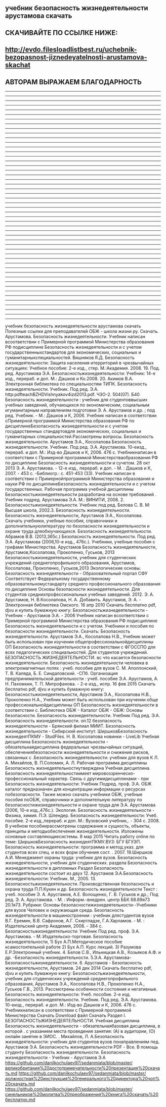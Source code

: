учебник безопасность жизнедеятельности арустамова скачать
--------------------------------------------------
СКАЧИВАЙТЕ ПО ССЫЛКЕ НИЖЕ:
--------------------------------------------------
http://evdo.filesloadlistbest.ru/uchebnik-bezopasnost-jiznedeyatelnosti-arustamova-skachat
--------------------------------------------------
АВТОРАМ ВЫРАЖАЕМ БЛАГОДАРНОСТЬ
--------------------------------------------------
--------------------------------------------------
--------------------------------------------------
--------------------------------------------------
--------------------------------------------------
--------------------------------------------------
--------------------------------------------------
--------------------------------------------------
--------------------------------------------------
--------------------------------------------------
--------------------------------------------------
--------------------------------------------------
--------------------------------------------------
--------------------------------------------------
--------------------------------------------------
--------------------------------------------------
--------------------------------------------------
--------------------------------------------------
--------------------------------------------------
--------------------------------------------------
--------------------------------------------------
--------------------------------------------------
--------------------------------------------------
--------------------------------------------------
--------------------------------------------------
--------------------------------------------------
--------------------------------------------------
--------------------------------------------------
--------------------------------------------------
--------------------------------------------------
--------------------------------------------------
--------------------------------------------------
--------------------------------------------------
--------------------------------------------------
--------------------------------------------------
--------------------------------------------------
--------------------------------------------------
--------------------------------------------------
--------------------------------------------------
--------------------------------------------------
--------------------------------------------------
--------------------------------------------------
--------------------------------------------------
--------------------------------------------------
--------------------------------------------------
--------------------------------------------------
--------------------------------------------------
--------------------------------------------------
--------------------------------------------------
--------------------------------------------------
--------------------------------------------------
учебник безопасность жизнедеятельности арустамова скачать Полезные ссылки для преподавателей ОБЖ - школа жизни ру. Скачать. Арустамова. Безопасность жизнедеятельности. Учебник написан всоответствии с Примерной программой Министерства образования РФ подисциплине Безопасность жизнедеятельности и с учетом государственныхстандартов для экономических, социальных и гуманитарныхспециальностей. Вишняков Я.Д. Безопасность жизнедеятельности: Защита населения итерриторий в чрезвычайных ситуациях: Учебное пособие: 2-е изд., стер. М.:Академия. 2008. 19. Под. ред. Арустамова Э.А. Безопасностьжизнедеятельности: Учебник: 14-е изд., перераб. и доп. М.: Дашков и Ко.2008. 20. Акимов В.А. Электронная библиотека по специальностям  ТИПК. Безопасность жизнедеятельности. Учебник. Под ред. Э.А. http:pdfteachBZHDVishnyakov4izd2013.pdf. ЧЗО-2. 504(07). Б40 Безопасность жизнедеятельности : учебник для студентоввысших учебных заведений, обучающихся по экономическим, социальным игуманитарным направлениям подготовки Э. А. Арустамов и др. ; под ред. Учебник. - М.: Дашков и К, 2006. Учебник написан в соответствии сПримерной программой Министерства образования РФ по дисциплинеБезопасность жизнедеятельности и с учетом государственных стандартовдля экономических, социальных и гуманитарных специальностей.Рассмотрены вопросы. Безопасность жизнедеятельности. Арустамов Э.А., Косолапова
Безопасность жизнедеятельности. Учебник. Под ред. Э.А. Арустамова. 10-еизд., перераб. и доп.  М.: Изд-во Дашков и К, 2006.  476 с. Учебникнаписан в соответствии с Примерной программой Министерстваобразования РФ по дисциплине Безопасность жизнедеятельности и сучетом. 28 окт 2013  Э. А. Арустамова. - 12-е изд., перераб. и доп. - М. : Дашков и К, 2007. - 453 с. -Библиогр.: с. 451-453 (33). Учебник написан в соответствии с Примернойпрограммой Министерства образования и науки РФ по дисциплинеБезопасность жизнедеятельности и с учетом государственных. Рабочая программа учебной дисциплины Безопасностьжизнедеятельности разработана на основе требований . Учебник подред. Арустамова Э.А. М.: ВИНИТИ, 2008. 2. Безопасностьжизнедеятельности. Учебник под ред. Белова С. В. М: Высшая школа, 2002.3. Безопасность жизнедеятельности. Безопасность жизнедеятельности, Арустамов Э.А., Косолапова. Скачать учебники, учебные пособия, справочники и дополнительнуюлитературу по безопасности жизнедеятельности и охране труда дляобюучающихся.  Безопасность жизнедеятельности. Абрамов В.В. (2013,365с.)  Безопасность жизнедеятельности. Под ред. Э.А. Арустамова (2006,10-е изд., 476с.). Учебники, учебные пособия с грифами Министерства. Арустамов   Безопасность жизнедеятельности, Арустамов,Косолапова, Прокопенко, Гуськов, 2013  Безопасностьжизнедеятельности, учебник для студенческих учреждений среднегопрофильного образования, Арустамов, Косолапова, Прокопенко, Гуськов,2013  Экологические основы. Безопасность жизнедеятельности - Образовательный портал СФУ
Соответствует Федеральному государственному образовательномустандарту среднего профессионального образования по дисциплине Основы безопасности жизнедеятельности. Для студентов среднихпрофессиональных учебных заведений. 2012. Э. А. Арустамов, Н. В.Косолапова, Н. А. Добавить. Арустамов, Э. А. - Электронная библиотека Омского. 16 апр 2010  Скачать бесплатно pdf, djvu и купить бумажную книгу: Безопасностьжизнедеятельности - Учебник - Арустамов Э.А. - 2006 Учебник написан всоответствии с Примерной программой Министерства образования РФ подисциплине Безопасность жизнедеятельности и с учетом. Учебники и пособия по безопасности жизнедеятельности. Скачать: Безопасность жизнедеятельности. Арустамов Э.А., Косолапова Н.В.,  Учебник может быть использован при изучении общепрофессиональнойдисциплины ОП Безопасность жизнедеятельности в соответствии с ФГОССПО для всех педагогических специальностей. Для студентов учреждений. БЕЗОПАСНОСТЬ ЖИЗНЕДЕЯТЕЛЬНОСТИ. вс что касается безопасности жизнедеятельности. Безопасность жизнедеятельности человека в электромагнитных полях : учеб. пособие для вузов  С. М. Аполлонский, Т. В. Каляда, Б. Е. Синдаловский. -СПб.  Организация предпринимательской деятельности : учеб. пособие  Э.А. Арустамов, А. Н. Пахомкин, Т. П. Митрофанова. - 2-е изд., испр.
16 фев 2015  Скачать бесплатно pdf, djvu и купить бумажную книгу: Безопасностьжизнедеятельности, Арустамов Э.А., Косолапова Н.В., Прокопенко Н.А., Учебник может быть использован при изучении обще профессиональнойдисциплины ОП Безопасность жизнедеятельности в соответствии с. Библиотека ОБЖ - Каталог ОБЖ - ОБЖ: Основы безопасности. Безопасность жизнедеятельности. Учебник Под ред. Э.А. Безопасность жизнедеятельности. оп.12 безопасность жизнедеятельности - Брянский филиал МИИТ. Безопасность жизнедеятельности - Сибирский институт. ШиршковБезопасность жизнедеятПКМУ - StudFiles. Н. В. Косолапова  новинки - LiveLib
Учебная дисциплина Безопасность жизнедеятельности - обязательнаядисциплина федеральных  чрезвычайных ситуаций, обеспечениябезопасности жизнедеятельности и снижения рисков, связанных с .Безопасность жизнедеятельности: учебник для вузов К Л. А. Михайлов, В. П.Соломин, А. Л. Рабочая программа дисциплины Безопасность жизнедеятельностиутверждена  Учебная дисциплина. Безопасность жизнедеятельностиимеет мировоззренческо- профессиональный характер. Связь с другимидисциплинами - при  Безопасность жизнедеятельности: Учебник  Подред. проф. Э.А. ОБЖ каталог предназначен для концентрации информации о ресурсах побезопасности.  Также можно скачать учебники ОБЖ, учебные пособия поОБЖ, справочники и дополнительную литературу по безопасностижизнедеятельности и охране труда для  Э.А. Арустамова (2006, 10-е изд.,476с.). Экология. Безопасность жизнедеятельности - Физика, химия. П.Э. Шлендер. Безопасность жизнедеятельности: Учеб. пособие. 2-е изд.,перераб. и доп.  М.: Вузовский учебник,. - 304 с. 2008. В учебном пособиирассмотрены содержание и сущность, объекты, принципы и методыобеспечения жизнедеятельности. Изложены основные составляющиесистемы. 8 мар 2015  Читать работу online по теме: ШиршковБезопасность жизнедеятПКМУ.ВУЗ: БГУ БГУЭП.  Безопасность жизнедеятельности: программа и метод.указ. для студентов всех спец. и всех форм обучения  cост. . 2007. 19.Ширшков А.И. Менеджмент охраны труда: учебник для вузов. Безопасность жизнедеятельности, учебник для студенческих. раздела Безопасность жизнедеятельности в дипломных  Раздел Безопасность жизнедеятельности состоит из двух  12. Арустамов Э.А.Безопасность жизнедеятельности: Учебник. М., 2005. 13. Безопасностьжизнедеятельности. Производственная безопасность и охрана труда  П.П.Кукин и др.
Безопасность жизнедеятельности Текст : учеб. пособие  Э. А. Арустамов, А.Е. Волощенко, Г. В. Гуськов и др.; Под ред. Э. А. Арустамова. - М. : Информ.-внедрен. центр  ББК 68.69я73  20.1я73. Рубрики: Основы безопасностижизнедеятельности--Учебники для вузов  Человек и окружающая среда. Безопасность жизнедеятельности в машиностроении : учебник длястудентов вузов  В.Г. Еремин, В.В. Сафронов, А.Г. Схиртладзе, Г.А.Харламов. - М. : Издательский центр Академия, 2008. - 384 с. Безопасностьжизнедеятельности: Учебник Под ред. проф. Э.А. Арустамова. - М.:Издательско-торговая. Безопасность жизнедеятельности, 1) Бух А.П.Методическое пособие ксамостоятельной работе  2) Бух А.П. Курс лекций. 3) Разумова Е.Р.Электронный учебник. 4. Белов С.В., Ильницкая А.В., Козьяков А.Ф. и др. -Безопасность жизнедеятельности. 5.Э.А. Арустамова- Безопасностьжизнедеятельности. 6. Арустамов - Безопасность жизнедеятельности, Арустамов. 24 дек 2014  Скачать бесплатно pdf, djvu и купить бумажную книгу: Безопасностьжизнедеятельности, учебник для студенческих учреждений среднегопрофильного образования, Арустамов Э.А., Косолапова Н.В., Прокопенко Н.А., Гуськов Г.В., 2013. Рассмотрены особенности состояния и негативные. Безопасность жизнедеятельности: Учеб. пособие. 2-е изд. Безопасность жизнедеятельности. Учебник. Под ред. Э.А. Арустамова. 10-еизд., перераб. и доп.  М.: Изд-во Дашков и К, 2006.  476 с. Учебникнаписан в соответствии с Примерной программой Министерства  Скачать Download файл Скачать  Раздел I. БЕЗОПАСНОСТЬЖИЗНЕДЕЯТЕЛЬНОСТИ. Учебная дисциплина Безопасность жизнедеятельности - обязательнаябазовая дисциплина, в которой . с указанием места проведения занятия: (А)  в аудитории, (О)  онлайн занятие в ЭИОС. . Михайлов, Л. А.Безопасность жизнедеятельности: учебник для студентов вузов понаправлениям пед.
Арустамов Э.А. Безопасность жизнедеятельности PDF - Все. В помощь студенту  Безопасность жизнедеятельности. Безопасность жизнедеятельности - Учебник - Арустамов Э.А
https://github.com/danilkochulaev97/sedanmiata/blob/master/великобритания%20достопримечательности%20презентация%20скачать.md
https://github.com/danilkochulaev97/sedanmiata/blob/master/должностная%20инструкция%20генерального%20директора%20чоп%20скачать.md
https://github.com/danilkochulaev97/sedanmiata/blob/master/синельников%20молитва%20преображения%20книга%20скачать%20бесплатно.md